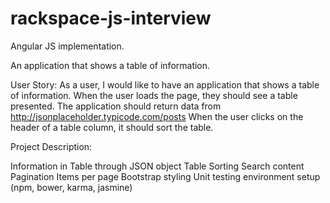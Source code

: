 # rackspace-js-interview
Angular JS implementation. 

An application that shows a table of information.

User Story: As a user, I would like to have an application that shows a table of information. When the user loads the page, they should see a table presented. The application should return data from http://jsonplaceholder.typicode.com/posts When the user clicks on the header of a table column, it should sort the table.

Project Description:

Information in Table through JSON object
Table Sorting
Search content
Pagination
Items per page
Bootstrap styling
Unit testing environment setup (npm, bower, karma, jasmine)
